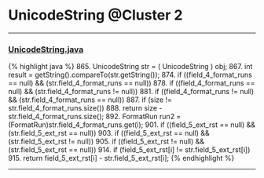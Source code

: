 # UnicodeString @Cluster 2

***

### [UnicodeString.java](https://searchcode.com/codesearch/view/15642397/)
{% highlight java %}
865. UnicodeString str = ( UnicodeString ) obj;
867. int result = getString().compareTo(str.getString());
874. if ((field_4_format_runs == null) && (str.field_4_format_runs == null))
878. if ((field_4_format_runs == null) && (str.field_4_format_runs != null))
881. if ((field_4_format_runs != null) && (str.field_4_format_runs == null))
887. if (size != str.field_4_format_runs.size())
888.   return size - str.field_4_format_runs.size();
892.   FormatRun run2 = (FormatRun)str.field_4_format_runs.get(i);
901. if ((field_5_ext_rst == null) && (str.field_5_ext_rst == null))
903. if ((field_5_ext_rst == null) && (str.field_5_ext_rst != null))
905. if ((field_5_ext_rst != null) && (str.field_5_ext_rst == null))
914.   if (field_5_ext_rst[i] != str.field_5_ext_rst[i])
915.     return field_5_ext_rst[i] - str.field_5_ext_rst[i];
{% endhighlight %}

***

